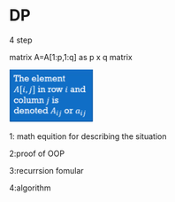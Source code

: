 # DP

4 step

matrix A=A[1:p,1:q] as p x q matrix

<img src="1015.assets/image-20211015112519150.png" alt="image-20211015112519150" style="zoom:25%;" />

1: math equition for describing the situation

2:proof of OOP

3:recurrsion fomular

4:algorithm

